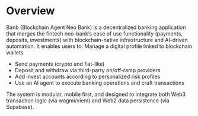 # Overview

Banb (Blockchain Agent Neo Bank) is a decentralized banking application that merges the fintech neo-bank’s ease of use functionality (payments, deposits, investments) with blockchain-native infrastructure and AI-driven automation.
It enables users to:
Manage a digital profile linked to blockchain wallets


* Send payments (crypto and fiat-like)
* Deposit and withdraw via third-party on/off-ramp providers
* Add invest accounts according to personalized risk profiles
* Use an AI agent to execute banking operations and craft transactions

The system is modular, mobile first, and designed to integrate both Web3 transaction logic (via wagmi/viem) and Web2 data persistence (via Supabase).
